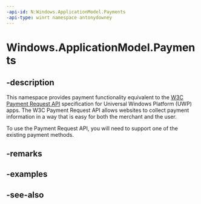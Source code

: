 ```yaml
---
-api-id: N:Windows.ApplicationModel.Payments
-api-type: winrt namespace antonydowney 
---
```


# Windows.ApplicationModel.Payments

## -description
This namespace provides payment functionality equivalent to the [W3C Payment Request API](https://aka.ms/prapi) specification for Universal Windows Platform (UWP) apps. The W3C Payment Request API allows websites to collect payment information in a way that is easy for both the merchant and the user.

To use the Payment Request API, you will need to support one of the existing payment methods.

## -remarks

## -examples

## -see-also
